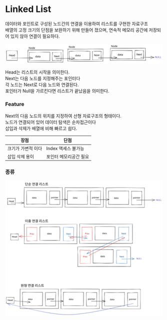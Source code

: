 # Linked List

데이터와 포인트로 구성된 노드간의 연결을 이용하여 리스트를 구현한 자료구조\
배열의 고정 크기의 단점을 보완하기 위해 만들어 졌으며, 연속적 메모리 공간에 저장되어 있지 않아 연결이 필요하다.

<img src="../../.gitbook/assets/file.drawing (6).svg" alt="" class="gitbook-drawing">

Head는 리스트의 시작을 의미한다.\
Next는 다음 노드를 지정해주는 포인터다\
각 노드는 Next로 다음 노드와 연결된다.\
포인터가 Null을 가르킨다면 리스트가 끝났음을 의미한다.

### Feature

Next의 다음 노드의 위치를 지정하여 선형 자료구조의 형태이다.\
노드가 연결되어 있어 데이터 탐색은 순차접근이다\
삽입과 삭제가 배열에 비해 빠르고 쉽다.

| 장점         | 단점            |
| ---------- | ------------- |
| 크기가 가변적 이다 | Index 액세스 불가능 |
| 삽입 삭제 용이   | 포인터 메모리공간 필요  |

### 종류

<img src="../../.gitbook/assets/file.drawing (2) (1).svg" alt="" class="gitbook-drawing">
